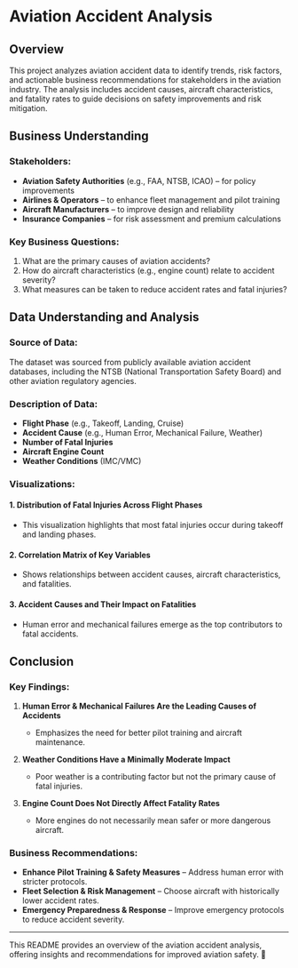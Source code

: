# Aviation Accident Analysis

## Overview
This project analyzes aviation accident data to identify trends, risk factors, and actionable business recommendations for stakeholders in the aviation industry. The analysis includes accident causes, aircraft characteristics, and fatality rates to guide decisions on safety improvements and risk mitigation.

## Business Understanding
### Stakeholders:
- **Aviation Safety Authorities** (e.g., FAA, NTSB, ICAO) – for policy improvements
- **Airlines & Operators** – to enhance fleet management and pilot training
- **Aircraft Manufacturers** – to improve design and reliability
- **Insurance Companies** – for risk assessment and premium calculations

### Key Business Questions:
1. What are the primary causes of aviation accidents?
2. How do aircraft characteristics (e.g., engine count) relate to accident severity?
3. What measures can be taken to reduce accident rates and fatal injuries?

## Data Understanding and Analysis
### Source of Data:
The dataset was sourced from publicly available aviation accident databases, including the NTSB (National Transportation Safety Board) and other aviation regulatory agencies.

### Description of Data:
- **Flight Phase** (e.g., Takeoff, Landing, Cruise)
- **Accident Cause** (e.g., Human Error, Mechanical Failure, Weather)
- **Number of Fatal Injuries**
- **Aircraft Engine Count**
- **Weather Conditions** (IMC/VMC)

### Visualizations:
#### 1. **Distribution of Fatal Injuries Across Flight Phases**
   - This visualization highlights that most fatal injuries occur during takeoff and landing phases.
   
#### 2. **Correlation Matrix of Key Variables**
   - Shows relationships between accident causes, aircraft characteristics, and fatalities.
   
#### 3. **Accident Causes and Their Impact on Fatalities**
   - Human error and mechanical failures emerge as the top contributors to fatal accidents.

## Conclusion
### Key Findings:
1. **Human Error & Mechanical Failures Are the Leading Causes of Accidents**
   - Emphasizes the need for better pilot training and aircraft maintenance.

2. **Weather Conditions Have a Minimally Moderate Impact**
   - Poor weather is a contributing factor but not the primary cause of fatal injuries.

3. **Engine Count Does Not Directly Affect Fatality Rates**
   - More engines do not necessarily mean safer or more dangerous aircraft.

### Business Recommendations:
- **Enhance Pilot Training & Safety Measures** – Address human error with stricter protocols.
- **Fleet Selection & Risk Management** – Choose aircraft with historically lower accident rates.
- **Emergency Preparedness & Response** – Improve emergency protocols to reduce accident severity.

---
This README provides an overview of the aviation accident analysis, offering insights and recommendations for improved aviation safety. 🚀
